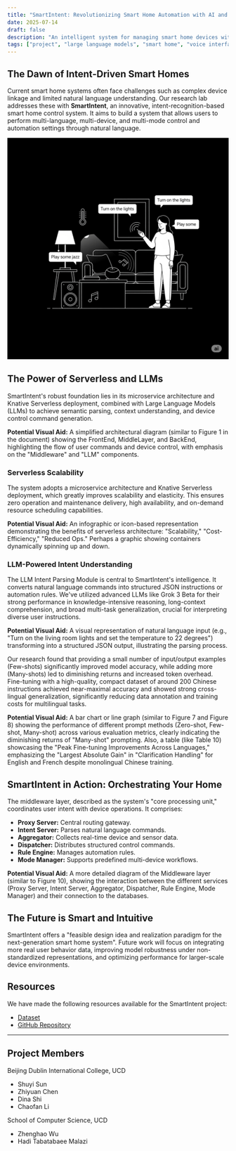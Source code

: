 ```yaml
---
title: "SmartIntent: Revolutionizing Smart Home Automation with AI and Serverless Design"
date: 2025-07-14
draft: false
description: "An intelligent system for managing smart home devices with voice commands and context-aware interactions."
tags: ["project", "large language models", "smart home", "voice interface"]
---
```


## The Dawn of Intent-Driven Smart Homes

Current smart home systems often face challenges such as complex device linkage and limited natural language understanding. Our research lab addresses these with **SmartIntent**, an innovative, intent-recognition-based smart home control system. It aims to build a system that allows users to perform multi-language, multi-device, and multi-mode control and automation settings through natural language.

![user interacting naturally (e.g., speaking) with a smart home environment](hero.png)

## The Power of Serverless and LLMs

SmartIntent's robust foundation lies in its microservice architecture and Knative Serverless deployment, combined with Large Language Models (LLMs) to achieve semantic parsing, context understanding, and device control command generation.

**Potential Visual Aid:** A simplified architectural diagram (similar to Figure 1 in the document) showing the FrontEnd, MiddleLayer, and BackEnd, highlighting the flow of user commands and device control, with emphasis on the "Middleware" and "LLM" components.

### Serverless Scalability

The system adopts a microservice architecture and Knative Serverless deployment, which greatly improves scalability and elasticity. This ensures zero operation and maintenance delivery, high availability, and on-demand resource scheduling capabilities.

**Potential Visual Aid:** An infographic or icon-based representation demonstrating the benefits of serverless architecture: "Scalability," "Cost-Efficiency," "Reduced Ops." Perhaps a graphic showing containers dynamically spinning up and down.

### LLM-Powered Intent Understanding

The LLM Intent Parsing Module is central to SmartIntent's intelligence. It converts natural language commands into structured JSON instructions or automation rules. We've utilized advanced LLMs like Grok 3 Beta for their strong performance in knowledge-intensive reasoning, long-context comprehension, and broad multi-task generalization, crucial for interpreting diverse user instructions.

**Potential Visual Aid:** A visual representation of natural language input (e.g., "Turn on the living room lights and set the temperature to 22 degrees") transforming into a structured JSON output, illustrating the parsing process.

Our research found that providing a small number of input/output examples (Few-shots) significantly improved model accuracy, while adding more (Many-shots) led to diminishing returns and increased token overhead. Fine-tuning with a high-quality, compact dataset of around 200 Chinese instructions achieved near-maximal accuracy and showed strong cross-lingual generalization, significantly reducing data annotation and training costs for multilingual tasks.

**Potential Visual Aid:** A bar chart or line graph (similar to Figure 7 and Figure 8) showing the performance of different prompt methods (Zero-shot, Few-shot, Many-shot) across various evaluation metrics, clearly indicating the diminishing returns of "Many-shot" prompting. Also, a table (like Table 10) showcasing the "Peak Fine-tuning Improvements Across Languages," emphasizing the "Largest Absolute Gain" in "Clarification Handling" for English and French despite monolingual Chinese training.

## SmartIntent in Action: Orchestrating Your Home

The middleware layer, described as the system's "core processing unit," coordinates user intent with device operations. It comprises:

* **Proxy Server:** Central routing gateway.
* **Intent Server:** Parses natural language commands.
* **Aggregator:** Collects real-time device and sensor data.
* **Dispatcher:** Distributes structured control commands.
* **Rule Engine:** Manages automation rules.
* **Mode Manager:** Supports predefined multi-device workflows.

**Potential Visual Aid:** A more detailed diagram of the Middleware layer (similar to Figure 10), showing the interaction between the different services (Proxy Server, Intent Server, Aggregator, Dispatcher, Rule Engine, Mode Manager) and their connection to the databases.

## The Future is Smart and Intuitive

SmartIntent offers a "feasible design idea and realization paradigm for the next-generation smart home system". Future work will focus on integrating more real user behavior data, improving model robustness under non-standardized representations, and optimizing performance for larger-scale device environments.

## Resources

We have made the following resources available for the SmartIntent project:

* [Dataset](https://github.com/ucd-soc2/smartintent/tree/main/data)
* [GitHub Repository](https://github.com/ucd-soc2/smartintent)

-----

## Project Members

Beijing Dublin International College, UCD

* Shuyi Sun
* Zhiyuan Chen
* Dina Shi
* Chaofan Li

School of Computer Science, UCD

* Zhenghao Wu
* Hadi Tabatabaee Malazi